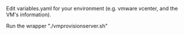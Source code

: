 Edit variables.yaml for your environment (e.g. vmware vcenter, and the VM's information).

Run the wrapper "./vmprovisionserver.sh"
